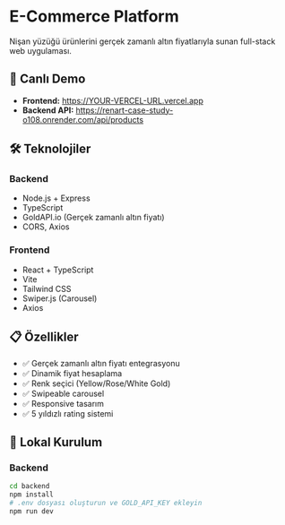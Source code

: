 # E-Commerce Platform

Nişan yüzüğü ürünlerini gerçek zamanlı altın fiyatlarıyla sunan full-stack web uygulaması.

## 🚀 Canlı Demo

- **Frontend:** https://YOUR-VERCEL-URL.vercel.app
- **Backend API:** https://renart-case-study-o108.onrender.com/api/products
## 🛠️ Teknolojiler

### Backend
- Node.js + Express
- TypeScript
- GoldAPI.io (Gerçek zamanlı altın fiyatı)
- CORS, Axios

### Frontend
- React + TypeScript
- Vite
- Tailwind CSS
- Swiper.js (Carousel)
- Axios

## 📋 Özellikler

- ✅ Gerçek zamanlı altın fiyatı entegrasyonu
- ✅ Dinamik fiyat hesaplama
- ✅ Renk seçici (Yellow/Rose/White Gold)
- ✅ Swipeable carousel
- ✅ Responsive tasarım
- ✅ 5 yıldızlı rating sistemi

## 🏃 Lokal Kurulum

### Backend
```bash
cd backend
npm install
# .env dosyası oluşturun ve GOLD_API_KEY ekleyin
npm run dev